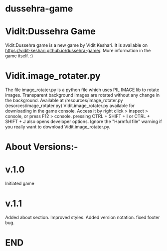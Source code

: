 # dussehra-game
# Vidit:Dussehra Game
Vidit:Dussehra game is a new game by Vidit Keshari. It is available on https://vidit-keshari.github.io/dussehra-game/. More information in the game itself. :)
#
# Vidit.image_rotater.py
The file image_rotater.py is a python file which uses PIL IMAGE lib to rotate images. Transparent background images are rotated without any change in the background. Available at /resources/image_rotater.py
(resorces/image_rotater.py)
Vidit.image_rotater.py available for downloading in the game console. Access it by right click > inspect > console, or press F12 > console. pressing CTRL + SHIFT + I or CTRL + SHIFT + J also opens developer options.
Ignore the "Harmful file" warning if you really want to download Vidit.image_rotater.py.
#
# About Versions:-
# v.1.0
Initiated game
#
# v.1.1
Added about section.
Improved styles.
Added version notation.
fixed footer bug.
#
# END
